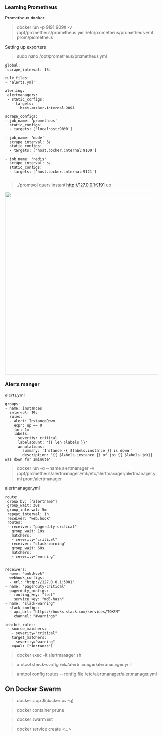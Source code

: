 ### Learning Prometheus <br>

Prometheus docker 

>docker run -p 9191:9090 -v /opt/prometheus/prometheus.yml:/etc/prometheus/prometheus.yml prom/prometheus
                               
Setting up exporters

>sudo nano /opt/prometheus/prometheus.yml    
                               
```
global:
 scrape_interval: 15s
 
rule_files:
- 'alerts.yml'

alerting:
 alertmanagers:
 - static_configs: 
   - targets:
     - host.docker.internal:9093   

scrape_configs:
- job_name: 'prometheus'
  static_configs:
  - targets: ['localhost:9090']

- job_name: 'node'
  scrape_interval: 5s
  static_configs:
  - targets: ['host.docker.internal:9100']

- job_name: 'redis'
  scrape_interval: 5s
  static_configs:
  - targets: ['host.docker.internal:9121']
  
```

>./promtool query instant http://127.0.0.1:9191 up 

<img width="600" src="https://user-images.githubusercontent.com/10347255/148077707-79fe16f8-72a0-48f0-b178-75ccbf7571b0.png">

### Alerts manger

alerts.yml
```
groups:
- name: instances
  interval: 10s
  rules:
  - alert: InstanceDown
    expr: up == 0
    for: 1m
    labels:
      severity: critical
      labelscount: '{{ len $labels }}'
      annotations:
        summary: 'Instance {{ $labels.instance }} is down!'
        description: '{{ $labels.instance }} of job {{ $labels.job}} was down for 1minute'
```

>docker run -d --name alertmanager -v /opt/prometheus/alertmanager.yml:/etc/alertmanager/alertmanager.yml  prom/alertmanager

alertmanager.yml                                                                                    
```
route:
 group_by: ["alertname"]
 group_wait: 30s
 group_interval: 5m
 repeat_interval: 1h
 receiver: "web.hook"
 routes:
 - receiver: "pagerduty-critical"
   group_wait: 10s
   matchers:
   - severity="critical"
 - receiver: "slack-warning"
   group_wait: 60s
   matchers:
   - severity="warning"


receivers:
- name: "web.hook"
  webhook_configs:
  - url: "http://127.0.0.1:5001"
- name: "pagerduty-critical"
  pagerduty_configs:
  - routing_key: "test"
    service_key: "md5-hash"
- name: "slack-warning"
  slack_configs:
  - api_url: "https://hooks.slack.com/services/TOKEN"
    channel: "#warnings"

inhibit_rules:
 - source_matchers:
   - severity="critical"
   target_matchers:
   - severity="warning"
   equal: ["instance"]
```

>docker exec -it alertmanager sh

>amtool check-config /etc/alertmanager/alertmanager.yml 

>amtool config routes --config.file /etc/alertmanager/alertmanager.yml 

## On Docker Swarm

>docker stop $(docker ps -q)

>docker container prune

>docker swarm init

>docker service create <...>
